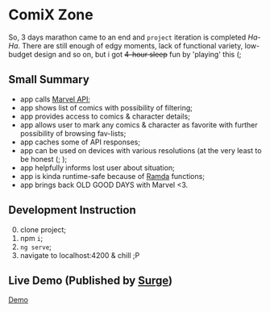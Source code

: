 # ComiX Zone

So, 3 days marathon came to an end and ```project``` iteration is completed *Ha-Ha*. 
There are still enough of edgy moments, lack of functional variety, low-budget design and so on, but i got ~~4-hour sleep~~ fun by 'playing' this (;

## Small Summary

- app calls [Marvel API](https://developer.marvel.com/);
- app shows list of comics with possibility of filtering;
- app provides access to comics & character details;
- app allows user to mark any comics & character as favorite with further possibility of browsing fav-lists;
- app caches some of API responses;
- app can be used on devices with various resolutions (at the very least to be honest (; );
- app helpfully informs lost user about situation;
- app is kinda runtime-safe because of [Ramda](http://ramdajs.com/) functions;
- app brings back OLD GOOD DAYS with Marvel <3. 

## Development Instruction

0. clone project;
1. npm ```i```;
2. ```ng serve```;
3. navigate to localhost:4200 & chill ;P

## Live Demo (Published by [Surge](http://surge.sh/))

[Demo](http://icomix-zone.surge.sh)


